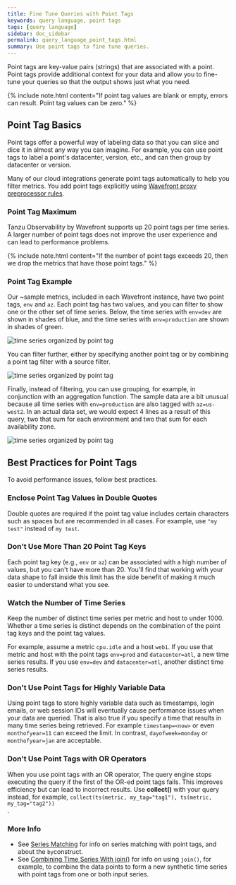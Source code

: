 ```yaml
---
title: Fine Tune Queries with Point Tags
keywords: query language, point tags
tags: [query language]
sidebar: doc_sidebar
permalink: query_language_point_tags.html
summary: Use point tags to fine tune queries.
---
```

Point tags are key-value pairs (strings) that are associated with a point. Point tags provide additional context for your data and allow you to fine-tune your queries so that the output shows just what you need.

{% include note.html content="If point tag values are blank or empty, errors can result. Point tag values can be zero." %}


## Point Tag Basics

Point tags offer a powerful way of labeling data so that you can slice and dice it in almost any way you can imagine. For example, you can use point tags to label a point's datacenter, version, etc., and can then group by datacenter or version.

Many of our cloud integrations generate point tags automatically to help you filter metrics. You add point tags explicitly using [Wavefront proxy preprocessor rules](proxies_preprocessor_rules.html).


### Point Tag Maximum

Tanzu Observability by Wavefront supports up 20 point tags per time series. A larger number of point tags does not improve the user experience and can lead to performance problems.

{% include note.html content="If the number of point tags exceeds 20, then we drop the metrics that have those point tags." %}


### Point Tag Example

Our ~sample metrics, included in each Wavefront instance, have two point tags, `env` and `az`. Each point tag has two values, and you can filter to show one or the other set of time series. Below, the time series with `env=dev` are shown in shades of blue, and the time series with `env=production` are shown in shades of green.

![time series organized by point tag](images/point_tags_simple.png)

You can filter further, either by specifying another point tag or by combining a point tag filter with a source filter.

![time series organized by point tag](images/point_tag_and_source.png)

Finally, instead of filtering, you can use grouping, for example, in conjunction with an aggregation function. The sample data are a bit unusual because all time series with `env=production` are also tagged with `az=us-west2`. In an actual data set, we would expect 4 lines as a result of this query, two that sum for each environment and two that sum for each availability zone.

![time series organized by point tag](images/point_tags_group.png)

## Best Practices for Point Tags

To avoid performance issues, follow best practices.

### Enclose Point Tag Values in Double Quotes

Double quotes are required if the point tag value includes certain characters such as spaces but are recommended in all cases. For example, use `"my test"` instead of `my test`.

### Don't Use More Than 20 Point Tag Keys

Each point tag key (e.g., `env` or `az`) can be associated with a high number of values, but you can't have more than 20. You'll find that working with your data shape to fall inside this limit has the side benefit of making it much easier to understand what you see.

### Watch the Number of Time Series

Keep the number of distinct time series per metric and host to under 1000. Whether a time series is distinct depends on the combination of the point tag keys and the point tag values.

For example, assume a metric `cpu.idle` and a host `web1`.  If you use that metric and host with the point tags `env=prod` and `datacenter=atl`, a new time series results. If you use `env=dev` and `datacenter=atl`, another distinct time series results.

### Don't Use Point Tags for Highly Variable Data

Using point tags to store highly variable data such as timestamps, login emails, or web session IDs will eventually cause performance issues when your data are queried. That is also true if you specify a time that results in many time series being retrieved. For example `timestamp=<now>` or even `monthofyear=11` can exceed the limit. In contrast, `dayofweek=monday` or `monthofyear=jan` are acceptable.

###  Don't Use Point Tags with OR Operators

When you use point tags with an OR operator, The query engine stops executing the query if the first of the OR-ed point tags fails. This improves efficiency but can lead to incorrect results. Use <strong>collect()</strong> with your query instead, for example, <code>collect(ts(metric, my_tag="tag1"), ts(metric, my_tag="tag2")) </code>.

### More Info

* See [Series Matching](query_language_series_matching.html) for info on series matching with point tags, and about the `by`construct.
* See [Combining Time Series With join()](query_language_series_joining.html) for info on using `join()`, for example, to combine the data points to form a new synthetic time series with point tags from one or both input series.
